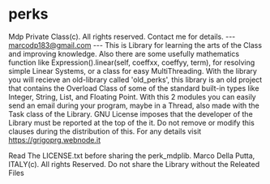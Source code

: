 # perks
Mdp Private Class(c). All rights reserved.
Contact me for details. --- marcodp183@gmail.com ---
This is Library for learning the arts of the Class and improving knowledge.
Also there are some usefully mathematics function like Expression().linear(self, coeffxx, coeffyy, term), for
resolving simple Linear Systems, or a class for easy MultiThreading.
With the library you will recieve an old-library called 'old_perks', this
library is an old project that contains the Overload Class of some of the
standard built-in types like Integer, String, List, and Floating Point.
With this 2 modules you can easily send an email during your program,
maybe in a Thread, also made with the Task class of the Library.
GNU License imposes that the developer of the Library must be reported at the top of the it.
Do not remove or modify this clauses during the distribution of this.
For any details visit https://grigoprg.webnode.it

Read The LICENSE.txt before sharing the perk_mdplib.
Marco Della Putta, ITALY(c). All rights Reserved.
Do not share the Library without the Releated Files

